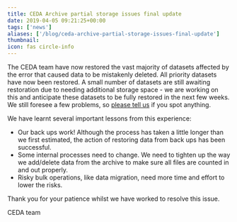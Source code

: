 ```yaml
---
title: CEDA Archive partial storage issues final update
date: 2019-04-05 09:21:25+00:00
tags: ['news']
aliases: ['/blog/ceda-archive-partial-storage-issues-final-update']
thumbnail: 
icon: fas circle-info
---
```

The CEDA team have now restored the vast majority of datasets affected by the error that caused data to be mistakenly deleted. All priority datasets have now been restored. A small number of datasets are still awaiting restoration due to needing additional storage space - we are working on this and anticipate these datasets to be fully restored in the next few weeks. We still foresee a few problems, so [please tell us](mailto:support@ceda.ac.uk) if you spot anything.


We have learnt several important lessons from this experience: 


* Our back ups work! Although the process has taken a little longer than we first estimated, the action of restoring data from back ups has been successful.
* Some internal processes need to change. We need to tighten up the way we add/delete data from the archive to make sure all files are counted in and out properly.
* Risky bulk operations, like data migration, need more time and effort to lower the risks.


Thank you for your patience whilst we have worked to resolve this issue. 


CEDA team

